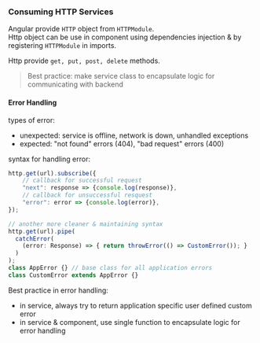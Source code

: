 ### Consuming HTTP Services
Angular provide `HTTP` object from `HTTPModule`.        
Http object can be use in component using dependencies injection & by registering `HTTPModule` in imports.
    
Http provide `get, put, post, delete`  methods.

>Best practice: make service class to encapsulate logic for communicating with backend  

	 
#### Error Handling
types of error:
- unexpected: service is offline, network is down, unhandled exceptions
- expected: "not found" errors (404), "bad request" errors (400)
         
syntax for handling error:
```typescript
http.get(url).subscribe({
	// callback for successful request
	"next": response => {console.log(response)},
	// callback for unsuccessful resquest
	"error": error => {console.log(error)},
});

// another more cleaner & maintaining syntax
http.get(url).pipe(
  catchError(
    (error: Response) => { return throwError(() => CustomError()); }
  )
);
class AppError {} // base class for all application errors
class CustomError extends AppError {}
```
         
Best practice in error handling: 
 - in service, always try to return application specific user defined custom error 
 - in service & component, use single function to encapsulate logic for error handling
